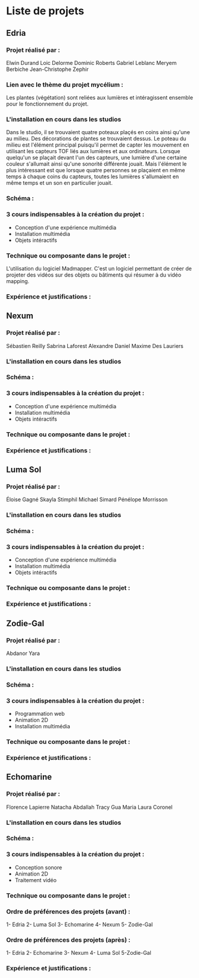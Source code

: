 # Liste de projets

## Edria
### Projet réalisé par :
Elwin Durand 
Loic Delorme
Dominic Roberts
Gabriel Leblanc 
Meryem Berbiche
Jean-Christophe Zephir
### Lien avec le thème du projet mycélium :
Les plantes (végétation) sont reliées aux lumières et intéragissent ensemble pour le fonctionnement du projet.
### L'installation en cours dans les studios
Dans le studio, il se trouvaient quatre poteaux plaçés en coins ainsi qu'une au milieu. Des décorations de plantes se trouvaient dessus. Le poteau du milieu est l'élément principal puisqu'il permet de capter les mouvement en utilisant les capteurs TOF liés aux lumières et aux ordinateurs. Lorsque quelqu'un se plaçait devant l'un des capteurs, une lumière d'une certaine couleur s'allumait ainsi qu'une sonorité différente jouait. Mais l'élément le plus intéressant est que lorsque quatre personnes se plaçaient en même temps à chaque coins du capteurs, toutes les lumières s'allumaient en même temps et un son en particulier jouait.
### Schéma :

### 3 cours indispensables à la création du projet :
- Conception d'une expérience multimédia
- Installation multimédia
- Objets intéractifs


### Technique ou composante dans le projet :
L'utilisation du logiciel Madmapper. C'est un logiciel permettant de créer de projeter des vidéos sur des objets ou bâtiments qui résumer à du vidéo mapping. 

### Expérience et justifications :


## Nexum 
### Projet réalisé par :
Sébastien Reilly
Sabrina Laforest
Alexandre Daniel
Maxime Des Lauriers
### L'installation en cours dans les studios

### Schéma :

### 3 cours indispensables à la création du projet :
- Conception d'une expérience multimédia
- Installation multimédia
- Objets intéractifs

### Technique ou composante dans le projet :


### Expérience et justifications :

## Luma Sol
### Projet réalisé par :
Éloise Gagné
Skayla Stimphil
Michael Simard 
Pénélope Morrisson
### L'installation en cours dans les studios

### Schéma :

### 3 cours indispensables à la création du projet :
- Conception d'une expérience multimédia
- Installation multimédia
- Objets intéractifs
### Technique ou composante dans le projet :


### Expérience et justifications :

## Zodie-Gal
### Projet réalisé par :
Abdanor Yara 
### L'installation en cours dans les studios

### Schéma :

### 3 cours indispensables à la création du projet :
- Programmation web
- Animation 2D
- Installation multimédia
### Technique ou composante dans le projet :


### Expérience et justifications :

## Echomarine
### Projet réalisé par :
Florence Lapierre
Natacha Abdallah
Tracy Gua
Maria Laura Coronel
### L'installation en cours dans les studios

### Schéma :

### 3 cours indispensables à la création du projet :
- Conception sonore
- Animation 2D
- Traitement vidéo
### Technique ou composante dans le projet :

### Ordre de préférences des projets (avant) :
1- Edria
2- Luma Sol
3- Echomarine
4- Nexum
5- Zodie-Gal
### Ordre de préférences des projets (après) :
1- Edria
2- Echomarine
3- Nexum
4- Luma Sol
5-Zodie-Gal
### Expérience et justifications :
